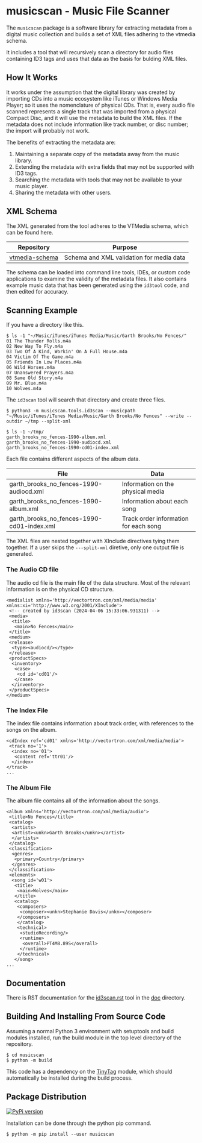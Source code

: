 # musicscan - Music File Scanner

The `musicscan` package is a software library for extracting metadata from a digital
music collection and builds a set of XML files adhering to the vtmedia schema.

It includes a tool that will recursively scan a directory for audio files
containing ID3 tags and uses that data as the basis for bulding XML files.

## How It Works

It works under the assumption that the digital library was created by importing CDs
into a music ecosystem like iTunes or Windows Media Player; so it uses 
the nomenclature of physical CDs.  That is, every audio file scanned represents
a single track that was imported from a physical Compact Disc, and it will
use the metadata to build the XML files.  If the metadata does not include 
information like track number, or disc number; the import will probably not work.

The benefits of extracting the metadata are:

1. Maintaining a separate copy of the metadata away from the music library.
2. Extending the metadata with extra fields that may not be supported with ID3 tags.
3. Searching the metadata with tools that may not be available to your music player.
4. Sharing the metadata with other users.

## XML Schema

The XML generated from the tool adheres to the VTMedia schema, which can be found here.

| Repository | Purpose |
| --- | --- |
| [vtmedia-schema](https://github.com/cjcodeproj/vtmedia-schema) | Schema and XML validation for media data |

The schema can be loaded into command line tools, IDEs, or custom code applications to examine
the validity of the metadata files.  It also contains example music data that has been generated
using the `id3tool` code, and then edited for accuracy.

## Scanning Example

If you have a directory like this.

```
$ ls -1 "~/Music/iTunes/iTunes Media/Music/Garth Brooks/No Fences/"
01 The Thunder Rolls.m4a
02 New Way To Fly.m4a
03 Two Of A Kind, Workin' On A Full House.m4a
04 Victim Of The Game.m4a
05 Friends In Low Places.m4a
06 Wild Horses.m4a
07 Unanswered Prayers.m4a
08 Same Old Story.m4a
09 Mr. Blue.m4a
10 Wolves.m4a
```

The `id3scan` tool will search that directory and create three files.

```
$ python3 -m musicscan.tools.id3scan --musicpath "~/Music/iTunes/iTunes Media/Music/Garth Brooks/No Fences" --write --outdir ~/tmp --split-xml
```

```
$ ls -1 ~/tmp/
garth_brooks_no_fences-1990-album.xml
garth_brooks_no_fences-1990-audiocd.xml
garth_brooks_no_fences-1990-cd01-index.xml
```

Each file contains different aspects of the album data.

| File | Data |
|------|------|
| garth_brooks_no_fences-1990-audiocd.xml | Information on the physical media |
| garth_brooks_no_fences-1990-album.xml | Information about each song |
| garth_brooks_no_fences-1990-cd01-index.xml | Track order information for each song |

The XML files are nested together with XInclude directives tying them together.  If a user skips the `---split-xml` diretive, only
one output file is generated.

### The Audio CD file

The audio cd file is the main file of the data structure.  Most of the relevant information is on the
physical CD structure.

```
<medialist xmlns='http://vectortron.com/xml/media/media' xmlns:xi='http://www.w3.org/2001/XInclude'>
 <!-- created by id3scan (2024-04-06 15:33:06.931311) -->
 <media>
  <title>
   <main>No Fences</main>
 </title>
 <medium>
 <release>
  <type><audiocd/></type>
 </release>
 <productSpecs>
  <inventory>
   <case>
    <cd id='cd01'/>
   </case>
  </inventory>
 </productSpecs>
</medium>
```

### The Index File

The index file contains information about track order, with references to the songs on the album.

```
<cdIndex ref='cd01' xmlns='http://vectortron.com/xml/media/media'>
 <track no='1'>
  <index no='01'>
   <content ref='ttr01'/>
  </index>
</track>
...
```

### The Album File

The album file contains all of the information about the songs.

```
<album xmlns='http://vectortron.com/xml/media/audio'>
 <title>No Fences</title>
 <catalog>
  <artists>
  <artist><unkn>Garth Brooks</unkn></artist>
  </artists>
 </catalog>
 <classification>
  <genres>
   <primary>Country</primary>
  </genres>
 </classification>
 <elements>
  <song id='w01'>
   <title>
    <main>Wolves</main>
   </title>
   <catalog>
    <composers>
     <composer><unkn>Stephanie Davis</unkn></composer>
    </composers>
    </catalog>
    <technical>
     <studioRecording/>
     <runtime>
      <overall>PT4M8.89S</overall>
     </runtime>
    </technical>
   </song>
...
```

## Documentation

There is RST documentation for the [id3scan.rst](doc/id3scan.rst)  tool in the [doc](doc/) directory.

## Building And Installing From Source Code

Assuming a normal Python 3 environment with setuptools and build modules
installed, run the build module in the top level directory of the repository.

```
$ cd musicscan
$ python -m build 
```

This code has a dependency on the [TinyTag](https://pypi.org/project/tinytag/)
module, which should automatically be installed during the build process.

## Package Distribution

[![PyPi version](https://img.shields.io/pypi/v/musicscan)](https://pypi.org/project/musicscan/)

Installation can be done through the python pip command.

```
$ python -m pip install --user musicscan
```

